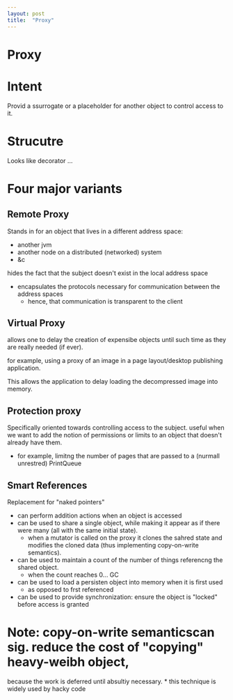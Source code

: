 ```yaml
---
layout: post
title:  "Proxy"
---
```


# Proxy 

# Intent 
Provid a ssurrogate or a placeholder for another object to control access to it.

# Strucutre 
Looks like decorator
...

# Four major variants

## Remote Proxy
Stands in for an object that lives in a different address space:
  
* another jvm
* another node on a distributed (networked) system
* &c


hides the fact that the subject doesn't exist in the local address space
* encapsulates the protocols necessary for communication between the address spaces  
    * hence, that communication is transparent to the client

## Virtual Proxy
allows one to delay the creation of expensibe objects until such time as they are really
needed (if ever). 

for example, using a proxy of an image in a page layout/desktop publishing application.

This allows the application to delay loading the decompressed image into memory.

## Protection proxy
Specifically oriented towards controlling access to the subject. useful when we want to
add the notion of permissions or limits to an object that doesn't already have them.

* for example, limitng the number of pages that are passed to a (nurmall unrestred)
  PrintQueue


## Smart References
Replacement for "naked pointers"

* can perform addition actions when an object is accessed
* can be used to share a single object, while making it appear as if there were many (all
  with the same initial state).
  * when a mutator is called on the proxy it clones the sahred state and modifies the
    cloned data (thus implementing copy-on-write semantics).
* can be used to maintain a count of the number of things referencng the shared object.
    * when the count reaches 0... GC
* can be used to load a persisten object into memory when it is first used
    * as opposed to frst referenced
* can be used to provide synchronization: ensure the object is "locked" before access is
  granted

# Note: copy-on-write semanticscan sig. reduce the cost of "copying" heavy-weibh object,
because the work is deferred until absultiy necessary.
    * this technique is widely used  by hacky code


